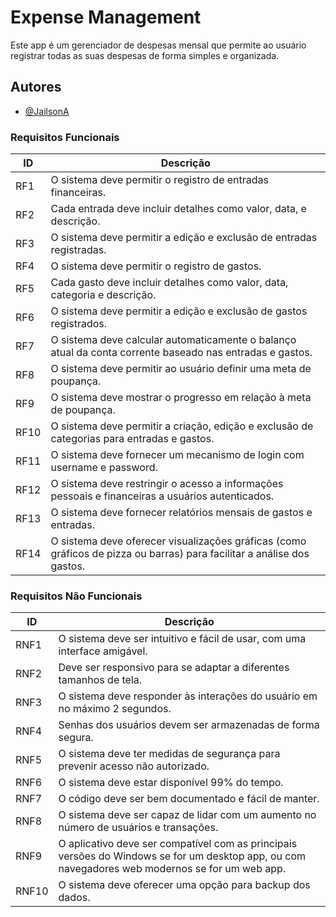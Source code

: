 
# Expense Management

Este app é um gerenciador de despesas mensal que permite ao usuário registrar todas as suas despesas de forma simples e organizada.


## Autores

- [@JailsonA](https://github.com/JailsonA)

### Requisitos Funcionais

| ID   | Descrição |
|------|-----------|
| RF1  | O sistema deve permitir o registro de entradas financeiras. |
| RF2  | Cada entrada deve incluir detalhes como valor, data, e descrição. |
| RF3  | O sistema deve permitir a edição e exclusão de entradas registradas. |
| RF4  | O sistema deve permitir o registro de gastos. |
| RF5  | Cada gasto deve incluir detalhes como valor, data, categoria e descrição. |
| RF6  | O sistema deve permitir a edição e exclusão de gastos registrados. |
| RF7  | O sistema deve calcular automaticamente o balanço atual da conta corrente baseado nas entradas e gastos. |
| RF8  | O sistema deve permitir ao usuário definir uma meta de poupança. |
| RF9  | O sistema deve mostrar o progresso em relação à meta de poupança. |
| RF10 | O sistema deve permitir a criação, edição e exclusão de categorias para entradas e gastos. |
| RF11 | O sistema deve fornecer um mecanismo de login com username e password. |
| RF12 | O sistema deve restringir o acesso a informações pessoais e financeiras a usuários autenticados. |
| RF13 | O sistema deve fornecer relatórios mensais de gastos e entradas. |
| RF14 | O sistema deve oferecer visualizações gráficas (como gráficos de pizza ou barras) para facilitar a análise dos gastos. |

### Requisitos Não Funcionais

| ID   | Descrição |
|------|-----------|
| RNF1 | O sistema deve ser intuitivo e fácil de usar, com uma interface amigável. |
| RNF2 | Deve ser responsivo para se adaptar a diferentes tamanhos de tela. |
| RNF3 | O sistema deve responder às interações do usuário em no máximo 2 segundos. |
| RNF4 | Senhas dos usuários devem ser armazenadas de forma segura. |
| RNF5 | O sistema deve ter medidas de segurança para prevenir acesso não autorizado. |
| RNF6 | O sistema deve estar disponível 99% do tempo. |
| RNF7 | O código deve ser bem documentado e fácil de manter. |
| RNF8 | O sistema deve ser capaz de lidar com um aumento no número de usuários e transações. |
| RNF9 | O aplicativo deve ser compatível com as principais versões do Windows se for um desktop app, ou com navegadores web modernos se for um web app. |
| RNF10 | O sistema deve oferecer uma opção para backup dos dados. |